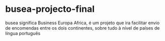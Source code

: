 # busea-projecto-final
busea significa Business Europa Africa, é um projeto que ira facilitar envio de encomendas entre os dois continentes, sobre tudo à nível de países de língua português
